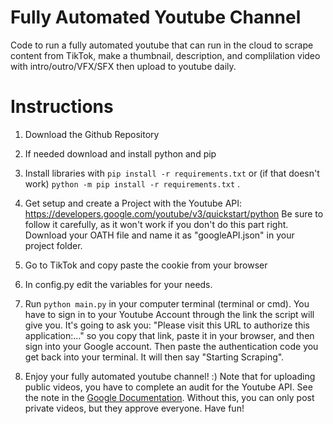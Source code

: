 # Fully Automated Youtube Channel

Code to run a fully automated youtube that can run in the cloud to scrape content from TikTok, make a thumbnail, description, and complilation video with intro/outro/VFX/SFX then upload to youtube daily.

# Instructions

1. Download the Github Repository

2. If needed download and install python and pip

3. Install libraries with `pip install -r requirements.txt` or (if that doesn't work) `python -m pip install -r requirements.txt` .

4. Get setup and create a Project with the Youtube API: https://developers.google.com/youtube/v3/quickstart/python
Be sure to follow it carefully, as it won't work if you don't do this part right.
Download your OATH file and name it as "googleAPI.json" in your project folder.

6. Go to TikTok and copy paste the cookie from your browser

7. In config.py edit the variables for your needs.

8. Run `python main.py` in your computer terminal (terminal or cmd). You have to sign in to your Youtube Account through the link the script will give you. It's going to ask you: "Please visit this URL to authorize this application:..." so you copy that link, paste it in your browser, and then sign into your Google account. Then paste the authentication code you get back into your terminal. It will then say "Starting Scraping".

9. Enjoy your fully automated youtube channel! :) Note that for uploading public videos, you have to complete an audit for the Youtube API. See the note in the [Google Documentation](https://developers.google.com/youtube/v3/docs/videos/insert). Without this, you can only post private videos, but they approve everyone. Have fun!
